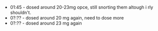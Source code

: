 * 01:45 - dosed around 20-23mg opce, still snorting them altough i rly shouldn't.
* 0?:?? - dosed around 20 mg again, need to dose more
* 0?:?? - dosed around 23 mg again